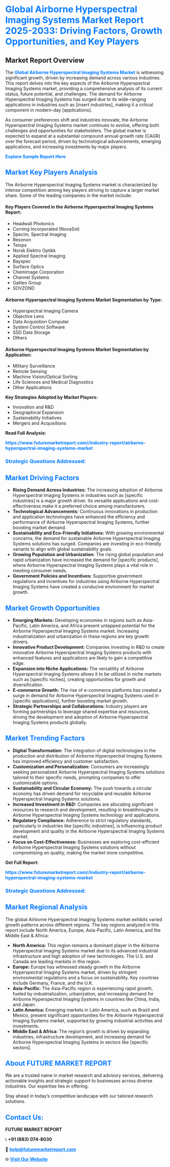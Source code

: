 <h1 style="color: #007BFF;">Global Airborne Hyperspectral Imaging Systems Market Report 2025-2033: Driving Factors, Growth Opportunities, and Key Players</h1>

<section id="overview">
<h2>Market Report Overview</h2>
<p>The <a href="https://www.futuremarketreport.com//industry-report/airborne-hyperspectral-imaging-systems-market" style="color: #007BFF; text-decoration: none;"><strong>Global Airborne Hyperspectral Imaging Systems Market</strong></a> is witnessing significant growth, driven by increasing demand across various industries. This report delves into the key aspects of the Airborne Hyperspectral Imaging Systems market, providing a comprehensive analysis of its current status, future potential, and challenges. The demand for Airborne Hyperspectral Imaging Systems has surged due to its wide-ranging applications in industries such as [insert industries], making it a critical component in modern-day [applications].</p>
<p>As consumer preferences shift and industries innovate, the Airborne Hyperspectral Imaging Systems market continues to evolve, offering both challenges and opportunities for stakeholders. The global market is expected to expand at a substantial compound annual growth rate (CAGR) over the forecast period, driven by technological advancements, emerging applications, and increasing investments by major players.</p>
</section>

<section id="overview">
<p><a href="https://www.futuremarketreport.com//request-sample/reportId=83818" style="color: #007BFF; text-decoration: none;"><strong>Explore Sample Report Here</strong></a></p>
</section>

<section id="key-players">
<h2 style="color: #007BFF;">Market Key Players Analysis</h2>
<p>The Airborne Hyperspectral Imaging Systems market is characterized by intense competition among key players striving to capture a larger market share. Some of the leading companies in the market include:</p>
<h4>Key Players Covered in the Airborne Hyperspectral Imaging Systems Report:</h4>
<ul><li>Headwall Photonics</li><li>Corning Incorporated (NovaSol)</li><li>Specim, Spectral Imaging</li><li>Resonon</li><li>Telops</li><li>Norsk Elektro Optikk</li><li>Applied Spectral Imaging</li><li>Bayspec</li><li>Surface Optics</li><li>Chemimage Corporation</li><li>Channel Systems</li><li>Galileo Group</li><li>SOVZOND</li></ul>
<h4>Airborne Hyperspectral Imaging Systems Market Segmentation by Type:</h4>
<ul><li>Hyperspectral Imaging Camera</li><li>Objective Lens</li><li>Data Acquisition Computer</li><li>System Control Software</li><li>SSD Data Storage</li><li>Others</li></ul>

<h4>Airborne Hyperspectral Imaging Systems Market Segmentation by Application:</h4>
<ul><li>Military Surveillance</li><li>Remote Sensing</li><li>Machine Vision/Optical Sorting</li><li>Life Sciences and Medical Diagnostics</li><li>Other Applications</li></ul>
<p><strong>Key Strategies Adopted by Market Players:</strong></p>
<ul>
<li>Innovation and R&D</li>
<li>Geographical Expansion</li>
<li>Sustainability Initiatives</li>
<li>Mergers and Acquisitions</li>
</ul>
</section>

<section>
<p><strong>Read Full Analysis: </strong></p><a href="https://www.futuremarketreport.com//industry-report/airborne-hyperspectral-imaging-systems-market" style="color: #007BFF; text-decoration: none;"><strong>https://www.futuremarketreport.com//industry-report/airborne-hyperspectral-imaging-systems-market</strong></a>
<h3 style="color: #007BFF;">Strategic Questions Addressed:</h3>
</section>

<section id="driving-factors">
<h2 style="color: #007BFF;">Market Driving Factors</h2>
<ul>
<li><strong>Rising Demand Across Industries:</strong> The increasing adoption of Airborne Hyperspectral Imaging Systems in industries such as [specific industries] is a major growth driver. Its versatile applications and cost-effectiveness make it a preferred choice among manufacturers.</li>
<li><strong>Technological Advancements:</strong> Continuous innovations in production and application technologies have enhanced the efficiency and performance of Airborne Hyperspectral Imaging Systems, further boosting market demand.</li>
<li><strong>Sustainability and Eco-Friendly Initiatives:</strong> With growing environmental concerns, the demand for sustainable Airborne Hyperspectral Imaging Systems solutions has surged. Companies are investing in eco-friendly variants to align with global sustainability goals.</li>
<li><strong>Growing Population and Urbanization:</strong> The rising global population and rapid urbanization have increased the demand for [specific products], where Airborne Hyperspectral Imaging Systems plays a vital role in meeting consumer needs.</li>
<li><strong>Government Policies and Incentives:</strong> Supportive government regulations and incentives for industries using Airborne Hyperspectral Imaging Systems have created a conducive environment for market growth.</li>
</ul>
</section>

<section id="growth-opportunities">
<h2 style="color: #007BFF;">Market Growth Opportunities</h2>
<ul>
<li><strong>Emerging Markets:</strong> Developing economies in regions such as Asia-Pacific, Latin America, and Africa present untapped potential for the Airborne Hyperspectral Imaging Systems market. Increasing industrialization and urbanization in these regions are key growth drivers.</li>
<li><strong>Innovative Product Development:</strong> Companies investing in R&D to create innovative Airborne Hyperspectral Imaging Systems products with enhanced features and applications are likely to gain a competitive edge.</li>
<li><strong>Expansion into Niche Applications:</strong> The versatility of Airborne Hyperspectral Imaging Systems allows it to be utilized in niche markets such as [specific niches], creating opportunities for growth and diversification.</li>
<li><strong>E-commerce Growth:</strong> The rise of e-commerce platforms has created a surge in demand for Airborne Hyperspectral Imaging Systems used in [specific applications], further boosting market growth.</li>
<li><strong>Strategic Partnerships and Collaborations:</strong> Industry players are forming partnerships to leverage shared expertise and resources, driving the development and adoption of Airborne Hyperspectral Imaging Systems products globally.</li>
</ul>
</section>

<section id="trending-factors">
<h2 style="color: #007BFF;">Market Trending Factors</h2>
<ul>
<li><strong>Digital Transformation:</strong> The integration of digital technologies in the production and distribution of Airborne Hyperspectral Imaging Systems has improved efficiency and customer satisfaction.</li>
<li><strong>Customization and Personalization:</strong> Consumers are increasingly seeking personalized Airborne Hyperspectral Imaging Systems solutions tailored to their specific needs, prompting companies to offer customizable options.</li>
<li><strong>Sustainability and Circular Economy:</strong> The push towards a circular economy has driven demand for recyclable and reusable Airborne Hyperspectral Imaging Systems solutions.</li>
<li><strong>Increased Investment in R&D:</strong> Companies are allocating significant resources to research and development, resulting in breakthroughs in Airborne Hyperspectral Imaging Systems technology and applications.</li>
<li><strong>Regulatory Compliance:</strong> Adherence to strict regulatory standards, particularly in industries like [specific industries], is influencing product development and quality in the Airborne Hyperspectral Imaging Systems market.</li>
<li><strong>Focus on Cost-Effectiveness:</strong> Businesses are exploring cost-efficient Airborne Hyperspectral Imaging Systems solutions without compromising on quality, making the market more competitive.</li>
</ul>
</section>

<section>
<p><strong>Get Full Report: </strong></p><a href="https://www.futuremarketreport.com//industry-report/airborne-hyperspectral-imaging-systems-market" style="color: #007BFF; text-decoration: none;"><strong>https://www.futuremarketreport.com//industry-report/airborne-hyperspectral-imaging-systems-market</strong></a>
<h3 style="color: #007BFF;">Strategic Questions Addressed:</h3>
</section>


<section id="regional-analysis">
<h2 style="color: #007BFF;">Market Regional Analysis</h2>
<p>The global Airborne Hyperspectral Imaging Systems market exhibits varied growth patterns across different regions. The key regions analyzed in this report include North America, Europe, Asia-Pacific, Latin America, and the Middle East & Africa:</p>
<ul>
<li><strong>North America:</strong> This region remains a dominant player in the Airborne Hyperspectral Imaging Systems market due to its advanced industrial infrastructure and high adoption of new technologies. The U.S. and Canada are leading markets in this region.</li>
<li><strong>Europe:</strong> Europe has witnessed steady growth in the Airborne Hyperspectral Imaging Systems market, driven by stringent environmental regulations and a focus on sustainability. Key countries include Germany, France, and the U.K.</li>
<li><strong>Asia-Pacific:</strong> The Asia-Pacific region is experiencing rapid growth, fueled by industrialization, urbanization, and increasing demand for Airborne Hyperspectral Imaging Systems in countries like China, India, and Japan.</li>
<li><strong>Latin America:</strong> Emerging markets in Latin America, such as Brazil and Mexico, present significant opportunities for the Airborne Hyperspectral Imaging Systems market, supported by growing industrial activities and investments.</li>
<li><strong>Middle East & Africa:</strong> The region’s growth is driven by expanding industries, infrastructure development, and increasing demand for Airborne Hyperspectral Imaging Systems in sectors like [specific sectors].</li>
</ul>
</section>

<footer>
<h2 style="color: #007BFF;">About FUTURE MARKET REPORT</h2>
<p>We are a trusted name in market research and advisory services, delivering actionable insights and strategic support to businesses across diverse industries. Our expertise lies in offering:</p>

<p>Stay ahead in today’s competitive landscape with our tailored research solutions.</p>

<h2 style="color: #007BFF;">Contact Us:</h2>
<p><strong>FUTURE MARKET REPORT</strong></p>
<p>📞 <strong>+91 (883) 074-8030</strong></p>
<p>📧 <strong><a href="mailto:help@futuremarketreport.com" style="color: #007BFF;">help@futuremarketreport.com</a></strong></p>
<p>🌐 <strong><a href="https://www.futuremarketreport.com/" style="color: #007BFF;">Visit Our Website</a></strong></p>
</footer>